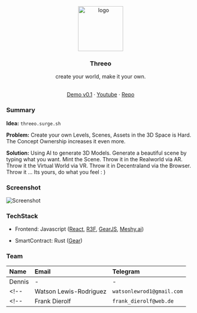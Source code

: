 <div align="center">
<img src="https://icon-library.com/images/enhance-icon/enhance-icon-28.jpg" alt="logo" width="120" height="120" />
</div>

<h3 align="center">Threeo</h3>
<p align="center">create your world, make it your own.</p>
  <p align="center">
  <br />
    <a href="http://threeo.surge.sh">Demo v0.1</a>
    ·
    <a href="https://youtu.be/TDV_lmy2cV8">Youtube</a>
    ·
    <a href="https://github.com/frankgito/threeo">Repo</a>
  </p>
</div>

### Summary


**Idea:** `threeo.surge.sh`  

**Problem:** Create your own Levels, Scenes, Assets in the 3D Space is Hard. The Concept Ownership increases it even more.

**Solution:** Using AI to generate 3D Models. Generate a beautiful scene by typing what you want. Mint the Scene. Throw it in the Realworld via AR. Throw it the Virtual World via VR. Throw it in Decentraland via the Browser. Throw it ... Its yours, do what you feel : )


### Screenshot

![Screenshot](https://i.ibb.co/rt42LX8/image.png)

### TechStack

- Frontend: Javascript ([React](https://react.dev/), [R3F](https://docs.pmnd.rs/react-three-fiber/getting-started/introduction), [GearJS](https://github.com/gear-tech/gear-js), [Meshy.ai](https://meshy.ai/))

- SmartContract: Rust ([Gear](https://wiki.vara.network/docs/welcome))

### Team

| Name                   | Email                     | Telegram    |
| :--------------------- | :------------------------ | :---------- |
| Dennis                 | -                         | -           |
<!--| Watson Lewis-Rodriguez | `watsonlewrod1@gmail.com` | `watsonlr`  |-->
<!--| Frank Dierolf          | `frank_dierolf@web.de`    | `frankbevr` |-->
